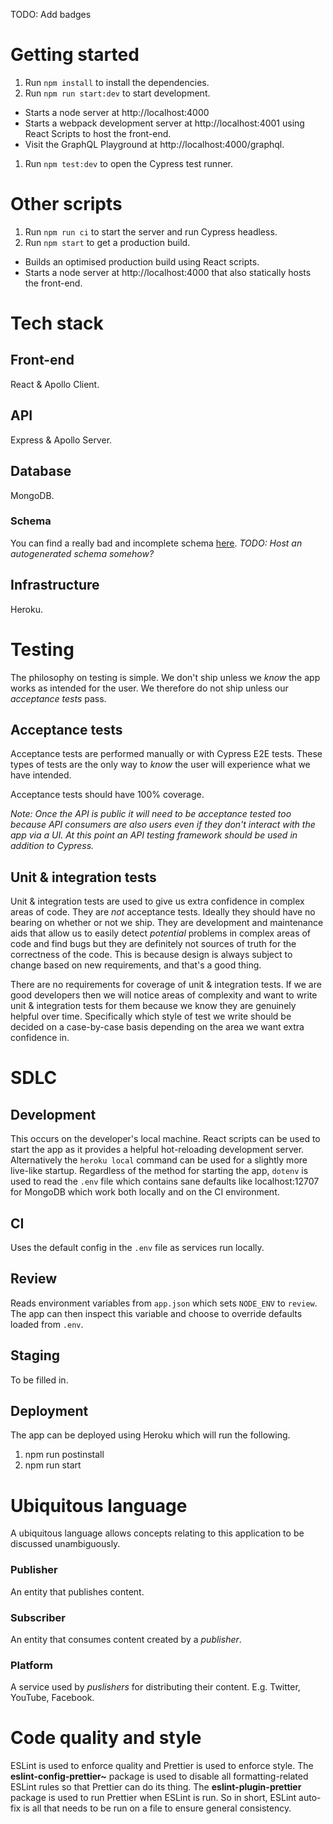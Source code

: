 TODO: Add badges

# Getting started

1. Run `npm install` to install the dependencies.
1. Run `npm run start:dev` to start development.

- Starts a node server at http://localhost:4000
- Starts a webpack development server at http://localhost:4001 using React Scripts to host the front-end.
- Visit the GraphQL Playground at http://localhost:4000/graphql.

1. Run `npm test:dev` to open the Cypress test runner.

# Other scripts

1. Run `npm run ci` to start the server and run Cypress headless.
1. Run `npm start` to get a production build.

- Builds an optimised production build using React scripts.
- Starts a node server at http://localhost:4000 that also statically hosts the front-end.

# Tech stack

## Front-end

React & Apollo Client.

## API

Express & Apollo Server.

## Database

MongoDB.

### Schema

You can find a really bad and incomplete schema [here](https://mongo.tools/ed/project/5c27e6b7883bc061baacb0e7).
_TODO: Host an autogenerated schema somehow?_

## Infrastructure
Heroku.

# Testing

The philosophy on testing is simple. We don't ship unless we _know_ the app works as intended for the user.
We therefore do not ship unless our _acceptance tests_ pass.

## Acceptance tests

Acceptance tests are performed manually or with Cypress E2E tests.
These types of tests are the only way to _know_ the user will experience what we have intended.

Acceptance tests should have 100% coverage.

_Note: Once the API is public it will need to be acceptance tested too because API consumers are also users even if they don't interact with the app via a UI. At this point an API testing framework should be used in addition to Cypress._

## Unit & integration tests

Unit & integration tests are used to give us extra confidence in complex areas of code. They are _not_ acceptance tests. Ideally they should have no bearing on whether or not we ship.
They are development and maintenance aids that allow us to easily detect _potential_ problems in complex areas of code and find bugs but they are definitely not sources of truth for the correctness of the code. This is because design is always subject to change based on new requirements, and that's a good thing.

There are no requirements for coverage of unit & integration tests. If we are good developers then we will notice areas of complexity and want to write unit & integration tests for them because we know they are genuinely helpful over time. Specifically which style of test we write should be decided on a case-by-case basis depending on the area we want extra confidence in.

# SDLC

## Development

This occurs on the developer's local machine.
React scripts can be used to start the app as it provides a helpful hot-reloading development server.
Alternatively the `heroku local` command can be used for a slightly more live-like startup.
Regardless of the method for starting the app, `dotenv` is used to read the `.env` file which contains sane defaults like localhost:12707 for MongoDB which work both locally and on the CI environment.

## CI

Uses the default config in the `.env` file as services run locally.

## Review

Reads environment variables from `app.json` which sets `NODE_ENV` to `review`.
The app can then inspect this variable and choose to override defaults loaded from `.env`.

## Staging

To be filled in.

## Deployment

The app can be deployed using Heroku which will run the following.

1. npm run postinstall
2. npm run start

# Ubiquitous language

A ubiquitous language allows concepts relating to this application to be discussed unambiguously.

### Publisher

An entity that publishes content.

### Subscriber

An entity that consumes content created by a _publisher_.

### Platform

A service used by _puslishers_ for distributing their content.
E.g. Twitter, YouTube, Facebook.

# Code quality and style
ESLint is used to enforce quality and Prettier is used to enforce style.
The **eslint-config-prettier~** package is used to disable all formatting-related ESLint rules so that Prettier can do its thing.
The **eslint-plugin-prettier** package is used to run Prettier when ESLint is run.
So in short, ESLint auto-fix is all that needs to be run on a file to ensure general consistency.
